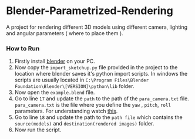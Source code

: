 # Blender-Parametrized-Rendering
A project for rendering different 3D models using different camera, lighting and angular parameters ( where to place them ).

### How to Run

1. Firstly install <a href="https://www.blender.org/download/">blender</a> on your PC.
2. Now copy the `import_sketchup.py` file provided in the project to the location where blender saves it's python import scripts. In windows the scripts are usually located in `C:\Program Files\Blender Foundation\Blender\[VERSION]\python\lib` folder.
3. Now open the `example.blend` file. 
4. Go to line `17` and update the `path` to the path of the `para_camera.txt` file. `para_camera.txt` is the file where you define the `yaw` , `pitch`, `roll` parameters. For understanding watch <a href="https://www.youtube.com/watch?v=pQ24NtnaLl8">this</a>.
5. Go to line `18` and update the path to the `path file` which contains the `source(models)` and `destination(rendered images)` folder.
6. Now run the script.
